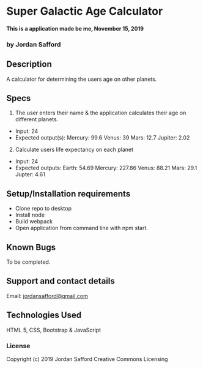 # Super Galactic Age Calculator

#### This is a application made be me, November 15, 2019

### by Jordan Safford

## Description

A calculator for determining the users age on other planets.

## Specs

1. The user enters their name & the application calculates their age on different planets.
* Input: 24
* Expected output(s):
    Mercury: 99.6
    Venus: 39
    Mars: 12.7
    Jupiter: 2.02
2. Calculate users life expectancy on each planet
* Input: 24
* Expected outputs:
    Earth: 54.69
    Mercury: 227.86
    Venus: 88.21
    Mars: 29.1
    Jupter: 4.61


## Setup/Installation requirements

* Clone repo to desktop
*  Install node
*  Build webpack
* Open application from command line with npm start.

## Known Bugs

To be completed.

## Support and contact details

Email: jordansafford@gmail.com

## Technologies Used

HTML 5, CSS, Bootstrap & JavaScript

### License


Copyright (c) 2019 Jordan Safford Creative Commons Licensing
